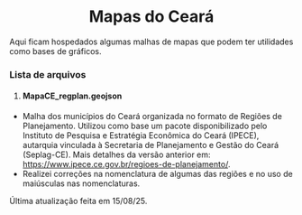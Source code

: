 <h1 align="center"> Mapas do Ceará </h1>

Aqui ficam hospedados algumas malhas de mapas que podem ter utilidades como bases de gráficos.

<h3>Lista de arquivos</h3>

1. <h4>MapaCE_regplan.geojson</h4> 
- Malha dos municípios do Ceará organizada no formato de Regiões de Planejamento. Utilizou como base um pacote disponibilizado pelo Instituto de Pesquisa e Estratégia Econômica do Ceará (IPECE), autarquia vinculada à Secretaria de Planejamento e Gestão do Ceará (Seplag-CE). Mais detalhes da versão anterior em: https://www.ipece.ce.gov.br/regioes-de-planejamento/.
- Realizei correções na nomenclatura de algumas das regiões e no uso de maiúsculas nas nomenclaturas.

Última atualização feita em 15/08/25.

